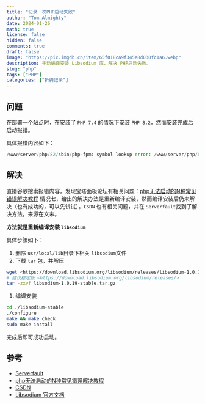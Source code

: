 ```yaml
---
title: "记录一次PHP启动失败"
author: "Tom Almighty"
date: 2024-01-26
math: true
license: false
hidden: false
comments: true
draft: false
image: "https://pic.imgdb.cn/item/65f018ca9f345e8d030fc1a6.webp"
description: 手动编译安装 Libsodium 库，解决 PHP启动失败。
slug: "php"
tags: ["PHP"]
categories: ["折腾记录"]
---
```

## 问题

在部署一个站点时，在安装了 `PHP 7.4` 的情况下安装 `PHP 8.2`，然而安装完成后启动报错。

具体报错内容如下：

```php
/www/server/php/82/sbin/php-fpm: symbol lookup error: /www/server/php/82/sbin/php-fpm:undefined symbol: crypto_pwhash_scryptsalsa208sha256_opslimit_interactive
```

## 解决

直接谷歌搜索报错内容，发现宝塔面板论坛有相关问题：[php无法启动的N种常见错误解决教程](https://www.bt.cn/bbs/forum.php?mod=viewthread&tid=65378) 情况七，给出的解决办法是重新编译安装，然而编译安装后仍未解决（也有成功的，可以先试试）。`CSDN` 也有相关问题，并在 `Serverfault`找到了解决方法，来源在文末。

**方法就是重新编译安装 `libsodium`**

具体步骤如下：

1. 删除 `usr/local/lib`目录下相关 `libsodium`文件
2. 下载 `tar` 包，并解压

```bash
wget <https://download.libsodium.org/libsodium/releases/libsodium-1.0.19-stable.tar.gz>
# 建议稳定版 <https://download.libsodium.org/libsodium/releases/>
tar -zxvf libsodium-1.0.19-stable.tar.gz
```

1. 编译安装

```bash
cd ./libsodium-stable
./configure
make && make check
sudo make install
```

完成后即可成功启动。

## 参考

- [Serverfault](https://serverfault.com/questions/1016495/unable-to-install-php-7-error-undefined-symbol-crypto-pwhash-scryptsalsa208sha)
- [php无法启动的N种常见错误解决教程](https://www.bt.cn/bbs/forum.php?mod=viewthread&tid=65378)
- [CSDN](https://blog.csdn.net/qq_41204553/article/details/124322021)
- [Libsodium 官方文档](https://doc.libsodium.org/installation)
